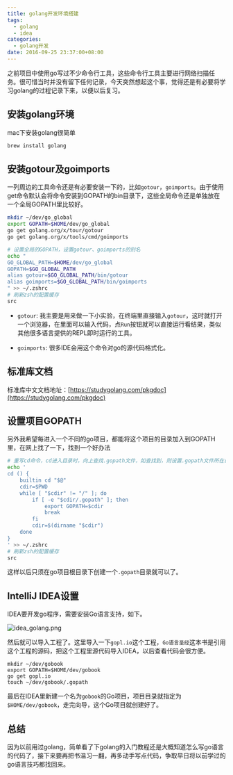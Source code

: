```yaml
---
title: golang开发环境搭建
tags:
  - golang
  - idea
categories:
  - golang开发
date: 2016-09-25 23:37:00+08:00
---
```

之前项目中使用go写过不少命令行工具，这些命令行工具主要进行网络扫描任务。很可惜当时并没有留下任何记录，今天突然想起这个事，觉得还是有必要将学习golang的过程记录下来，以便以后复习。

## 安装golang环境

mac下安装golang很简单

```bash
brew install golang
```

## 安装gotour及goimports

一列周边的工具命令还是有必要安装一下的，比如`gotour`，`goimports`。由于使用get命令默认会将命令安装到GOPATH的bin目录下，这些全局命令还是单独放在一个全局GOPATH里比较好。

```bash
mkdir ~/dev/go_global
export GOPATH=$HOME/dev/go_global
go get golang.org/x/tour/gotour
go get golang.org/x/tools/cmd/goimports

# 设置全局的GOPATH，设置gotour、goimports的别名
echo "
GO_GLOBAL_PATH=$HOME/dev/go_global
GOPATH=$GO_GLOBAL_PATH
alias gotour=$GO_GLOBAL_PATH/bin/gotour
alias goimports=$GO_GLOBAL_PATH/bin/goimports
" >> ~/.zshrc
# 刷新zsh的配置缓存
src
```

* `gotour`: 我主要是用来做一下小实验，在终端里直接输入`gotour`，这时就打开一个浏览器，在里面可以输入代码，点`Run`按钮就可以直接运行看结果，类似其他很多语言提供的REPL即时运行的工具。

* `goimports`: 很多IDE会用这个命令对go的源代码格式化。

## 标准库文档

标准库中文文档地址：[https://studygolang.com/pkgdoc](https://studygolang.com/pkgdoc)

## 设置项目GOPATH

另外我希望每进入一个不同的go项目，都能将这个项目的目录加入到GOPATH里，在网上找了一下，找到一个好办法

```bash
# 重写cd命令，cd进入目录时，向上查找.gopath文件，如查找到，则设置.gopath文件所在目录为GOPATH
echo '
cd () {
    builtin cd "$@"
    cdir=$PWD
    while [ "$cdir" != "/" ]; do
        if [ -e "$cdir/.gopath" ]; then
            export GOPATH=$cdir
            break
        fi
        cdir=$(dirname "$cdir")
    done
}
' >> ~/.zshrc
# 刷新zsh的配置缓存
src
```

这样以后只须在go项目根目录下创建一个`.gopath`目录就可以了。

## IntelliJ IDEA设置

IDEA要开发go程序，需要安装Go语言支持，如下。

![idea_golang.png](http://blog-images-1252238296.cosgz.myqcloud.com/idea_golang.png)

然后就可以导入工程了。这里导入一下`gopl.io`这个工程，`Go语言圣经`这本书是引用这个工程的源码，把这个工程里源代码导入IDEA，以后查看代码会很方便。

```
mkdir ~/dev/gobook
export GOPATH=$HOME/dev/gobook
go get gopl.io
touch ~/dev/gobook/.gopath
```

最后在IDEA里新建一个名为`gobook`的Go项目，项目目录就指定为`$HOME/dev/gobook`，走完向导，这个Go项目就创建好了。

## 总结

因为以前用过golang，简单看了下golang的入门教程还是大概知道怎么写go语言的代码了，接下来要再把书温习一翻，再多动手写点代码，争取早日将以前学过的go语言技巧都找回来。

